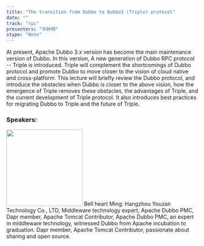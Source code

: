 ```yaml
---
title: "The transition from Dubbo to Dubbo3 (Triple) protocol"
date: "" 
track: "rpc"
presenters: "华钟明"
stype: "None"
---
```

At present, Apache Dubbo 3.x version has become the main maintenance version of Dubbo. In this version, A new generation of Dubbo RPC protocol -- Triple is introduced. Triple will complement the shortcomings of Dubbo protocol and promote Dubbo to move closer to the vision of cloud native and cross-platform.
This lecture will briefly review the Dubbo protocol, and introduce the obstacles when Dubbo is closer to the above vision, how the emergence of Triple removes these obstacles, the advantages of Triple, and the current development of Triple protocol. It also introduces best practices for migrating Dubbo to Triple and the future of Triple.
 ### Speakers: 
 <img src="images/speaker/1022.png" width="200" />
 Bell heart Ming: Hangzhou Youzan Technology Co., LTD, Middleware technology expert, Apache Dubbo PMC, Dapr member, Apache Tomcat Contributor, Apache Dubbo PMC, an expert in middleware technology, witnessed Dubbo from Apache incubation to graduation. Dapr member, Apache Tomcat Contributor, passionate about sharing and open source.
 